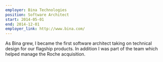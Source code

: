 ```yaml
---
employer: Bina Technologies
position: Software Architect
start: 2014-05-01
end: 2014-12-01
employer_link: http://www.bina.com/
---
```


As Bina grew, I became the first software architect taking on technical design for our flagship products.
In addition I was part of the team which helped manage the Roche acquisition.
